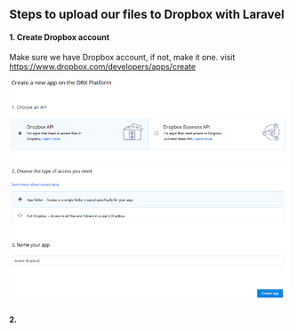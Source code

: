 ## Steps to upload our files to Dropbox with Laravel
#### 1. Create Dropbox account
Make sure we have Dropbox account, if not, make it one. visit https://www.dropbox.com/developers/apps/create <br/>

![Alt text](https://github.com/remote-software-dev/laravel-dropbox-sample/blob/master/public/image1.PNG)
![Alt text](https://github.com/remote-software-dev/laravel-dropbox-sample/blob/master/public/image2.PNG)

#### 2. 
